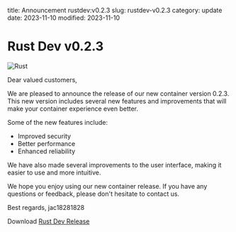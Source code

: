 title: Announcement rustdev:v0.2.3
slug: rustdev-v0.2.3
category: update
date: 2023-11-10
modified: 2023-11-10

# Rust Dev v0.2.3

![Rust](https://www.rust-lang.org/static/images/rust-logo-blk.svg)

Dear valued customers,

We are pleased to announce the release of our new container version 0.2.3. This new version includes several new features and improvements that will make your container experience even better.

Some of the new features include:

- Improved security
- Better performance
- Enhanced reliability

We have also made several improvements to the user interface, making it easier to use and more intuitive.

We hope you enjoy using our new container release. If you have any questions or feedback, please don't hesitate to contact us.

Best regards,
jac18281828

Download [Rust Dev Release](https://github.com/jac18281828/rustdev/pkgs/container/rustdev/146450414?tag=v0.2.3)


